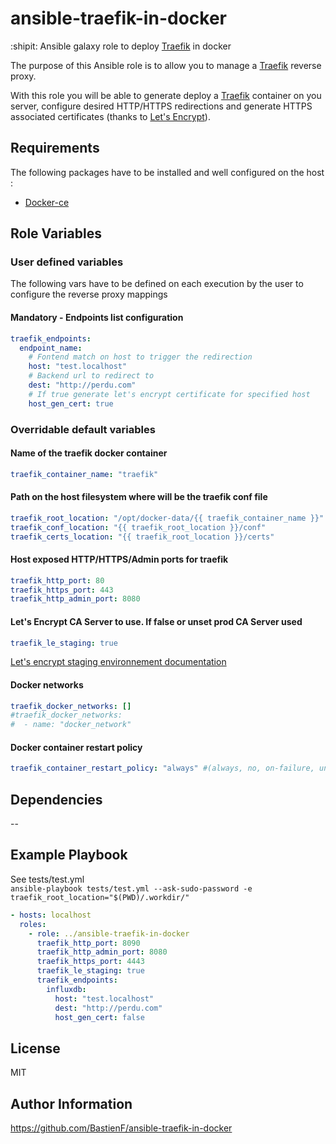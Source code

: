 ansible-traefik-in-docker
=========
:shipit: Ansible galaxy role to deploy [Traefik](https://traefik.io/) in docker

The purpose of this Ansible role is to allow you to manage a
[Traefik](https://traefik.io/) reverse proxy.

With this role you will be able to generate deploy a [Traefik](https://traefik.io/) container on you server,
configure desired HTTP/HTTPS redirections and generate HTTPS associated certificates (thanks to [Let's Encrypt](https://letsencrypt.org/)).


Requirements
------------

The following packages have to be installed and well configured on the host :
- [Docker-ce](https://docs.docker.com/engine/installation/)

Role Variables
--------------

### User defined variables
The following vars have to be defined on each execution by the user to configure the reverse proxy mappings

#### Mandatory - Endpoints list configuration
```yaml
traefik_endpoints:
  endpoint_name:
    # Fontend match on host to trigger the redirection
    host: "test.localhost"
    # Backend url to redirect to
    dest: "http://perdu.com"
    # If true generate let's encrypt certificate for specified host
    host_gen_cert: true
```

### Overridable default variables
#### Name of the traefik docker container
```yaml
traefik_container_name: "traefik"
```

#### Path on the host filesystem where will be the traefik conf file
```yaml
traefik_root_location: "/opt/docker-data/{{ traefik_container_name }}"
traefik_conf_location: "{{ traefik_root_location }}/conf"
traefik_certs_location: "{{ traefik_root_location }}/certs"
```

#### Host exposed HTTP/HTTPS/Admin ports for traefik
```yaml
traefik_http_port: 80
traefik_https_port: 443
traefik_http_admin_port: 8080
```

#### Let's Encrypt CA Server to use. If false or unset prod CA Server used
```yaml
traefik_le_staging: true
```
[Let's encrypt staging environnement documentation](https://letsencrypt.org/docs/staging-environment/)

#### Docker networks
```yaml
traefik_docker_networks: []
#traefik_docker_networks:
#  - name: "docker_network"
```

#### Docker container restart policy
```yaml
traefik_container_restart_policy: "always" #(always, no, on-failure, unless-stopped)
```

Dependencies
------------

--

Example Playbook
----------------

See tests/test.yml  
`ansible-playbook tests/test.yml --ask-sudo-password -e traefik_root_location="$(PWD)/.workdir/"`
```yaml
- hosts: localhost
  roles:
    - role: ../ansible-traefik-in-docker
      traefik_http_port: 8090
      traefik_http_admin_port: 8080
      traefik_https_port: 4443
      traefik_le_staging: true
      traefik_endpoints:
        influxdb:
          host: "test.localhost"
          dest: "http://perdu.com"
          host_gen_cert: false
```
License
-------

MIT

Author Information
------------------

https://github.com/BastienF/ansible-traefik-in-docker
